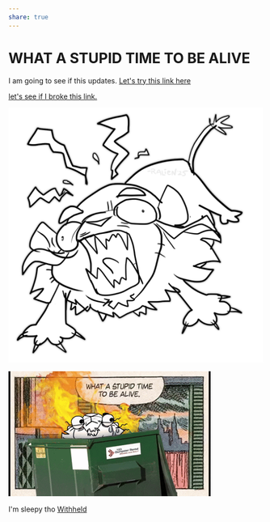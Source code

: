 ```yaml
---
share: true
---
```


# WHAT A STUPID TIME TO BE ALIVE
I am going to see if this updates. 
[Let's try this link here](./MOCs/Rapscallien%20MOC.md)


[let's see if I broke this link.](./contents/verymuchalink.md)

![](./images/ralienaaaaa.png)


![](./images/stupidesttimetobealive.gif)


I'm sleepy tho
[Withheld](../Withheld.md#)